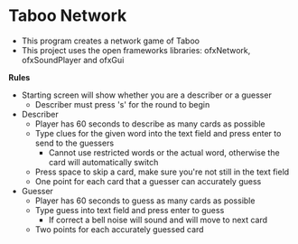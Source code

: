# Taboo Network
* This program creates a network game of Taboo
* This project uses the open frameworks libraries: ofxNetwork, ofxSoundPlayer and ofxGui

**Rules**
* Starting screen will show whether you are a describer or a guesser
    * Describer must press 's' for the round to begin
* Describer
    * Player has 60 seconds to describe as many cards as possible
    * Type clues for the given word into the text field and press enter to send to the guessers
        * Cannot use restricted words or the actual word, otherwise the card will automatically switch
    * Press space to skip a card, make sure you're not still in the text field
    * One point for each card that a guesser can accurately guess
* Guesser
    * Player has 60 seconds to guess as many cards as possible
    * Type guess into text field and press enter to guess
        * If correct a bell noise will sound and will move to next card
    * Two points for each accurately guessed card
    
